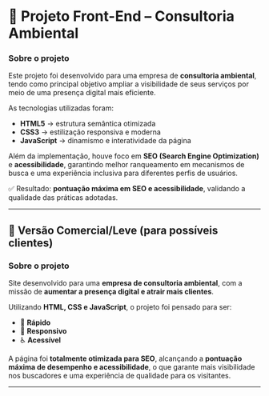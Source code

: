 # 🌱 Projeto Front-End – Consultoria Ambiental

### Sobre o projeto  
Este projeto foi desenvolvido para uma empresa de **consultoria ambiental**, tendo como principal objetivo ampliar a visibilidade de seus serviços por meio de uma presença digital mais eficiente.  

As tecnologias utilizadas foram:  
- **HTML5** → estrutura semântica otimizada  
- **CSS3** → estilização responsiva e moderna  
- **JavaScript** → dinamismo e interatividade da página  

Além da implementação, houve foco em **SEO (Search Engine Optimization)** e **acessibilidade**, garantindo melhor ranqueamento em mecanismos de busca e uma experiência inclusiva para diferentes perfis de usuários.  

✅ Resultado: **pontuação máxima em SEO e acessibilidade**, validando a qualidade das práticas adotadas.  

---

## 🔹 Versão Comercial/Leve (para possíveis clientes)

### Sobre o projeto  
Site desenvolvido para uma **empresa de consultoria ambiental**, com a missão de **aumentar a presença digital e atrair mais clientes**.  

Utilizando **HTML, CSS e JavaScript**, o projeto foi pensado para ser:  
- 🚀 **Rápido**  
- 📱 **Responsivo**  
- ♿ **Acessível**  

A página foi **totalmente otimizada para SEO**, alcançando a **pontuação máxima de desempenho e acessibilidade**, o que garante mais visibilidade nos buscadores e uma experiência de qualidade para os visitantes.  

---
